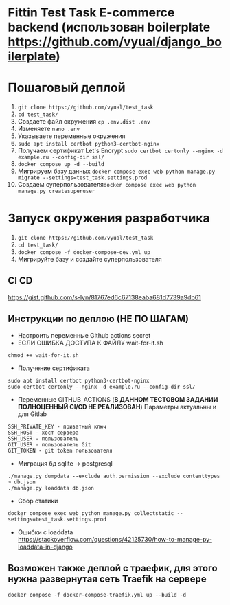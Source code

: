 # Fittin Test Task E-commerce backend (использован boilerplate https://github.com/vyual/django_boilerplate)

# Пошаговый деплой

1. ```git clone https://github.com/vyual/test_task```
2. ```cd test_task/```
3. Создаете файл окружения ```cp .env.dist .env```
4. Изменяете ```nano .env```
5. Указываете переменные окружения
6. ```sudo apt install certbot python3-certbot-nginx```
7. Получаем сертификат Let's Encrypt ```sudo certbot certonly --nginx -d example.ru --config-dir ssl/```
8. ```docker compose up -d --build```
9. Мигрируем базу данных ```docker compose exec web python manage.py migrate --settings=test_task.settings.prod```
10. Создаем суперпользователя```docker compose exec web python manage.py createsuperuser```

# Запуск окружения разработчика

1. ```git clone https://github.com/vyual/test_task```
2. ```cd test_task/```
3. ```docker compose -f docker-compose-dev.yml up```
4. Мигрируйте базу и создайте суперпользователя

## CI CD

https://gist.github.com/s-lyn/81767ed6c67138eaba681d7739a9db61

## Инструкции по деплою (НЕ ПО ШАГАМ)

- Настроить переменные Github actions secret
- ЕСЛИ ОШИБКА ДОСТУПА К ФАЙЛУ wait-for-it.sh

```
chmod +x wait-for-it.sh 
```

- Получение сертификата

```
sudo apt install certbot python3-certbot-nginx
sudo certbot certonly --nginx -d example.ru --config-dir ssl/
```
- Переменные GITHUB_ACTIONS (**В ДАННОМ ТЕСТОВОМ ЗАДАНИИ ПОЛНОЦЕННЫЙ CI/CD НЕ РЕАЛИЗОВАН**) Параметры актуальны и для Gitlab
``` 
SSH_PRIVATE_KEY - приватный ключ
SSH_HOST - хост сервера
SSH_USER - пользователь
GIT_USER - пользователь Git
GIT_TOKEN - git token пользователя
```
- Миграция бд sqlite -> postgresql
```
./manage.py dumpdata --exclude auth.permission --exclude contenttypes > db.json
./manage.py loaddata db.json
```
- Сбор статики
```
docker compose exec web python manage.py collectstatic --settings=test_task.settings.prod
```
- Ошибки с loaddata
https://stackoverflow.com/questions/42125730/how-to-manage-py-loaddata-in-django



## Возможен также деплой с траефик, для этого нужна развернутая сеть Traefik на сервере

```
docker compose -f docker-compose-traefik.yml up --build -d
```
